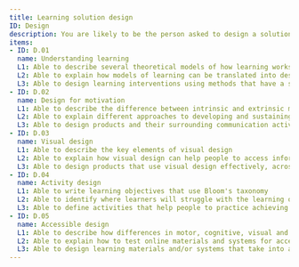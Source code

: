 ```yaml
---
title: Learning solution design
ID: Design
description: You are likely to be the person asked to design a solution that will meet your customer's needs - based on a strong theoretical and practical background.
items:
- ID: D.01
  name: Understanding learning
  L1: Able to describe several theoretical models of how learning works
  L2: Able to explain how models of learning can be translated into designs
  L3: Able to design learning interventions using methods that have a strong theoretical and evidence base
- ID: D.02
  name: Design for motivation
  L1: Able to describe the difference between intrinsic and extrinsic motivation
  L2: Able to explain different approaches to developing and sustaining motivation
  L3: Able to design products and their surrounding communication activities that engage and motivate
- ID: D.03
  name: Visual design
  L1: Able to describe the key elements of visual design
  L2: Able to explain how visual design can help people to access information and retain knowledge
  L3: Able to design products that use visual design effectively, across multiple sizes of device
- ID: D.04
  name: Activity design
  L1: Able to write learning objectives that use Bloom's taxonomy
  L2: Able to identify where learners will struggle with the learning objectives 
  L3: Able to define activities that help people to practice achieving the learning objectives   
- ID: D.05
  name: Accessible design
  L1: Able to describe how differences in motor, cognitive, visual and auditory abilities can cause problems for people in online learning
  L2: Able to explain how to test online materials and systems for accessibility 
  L3: Able to design learning materials and/or systems that take into account relevant differences in ability
---
```

